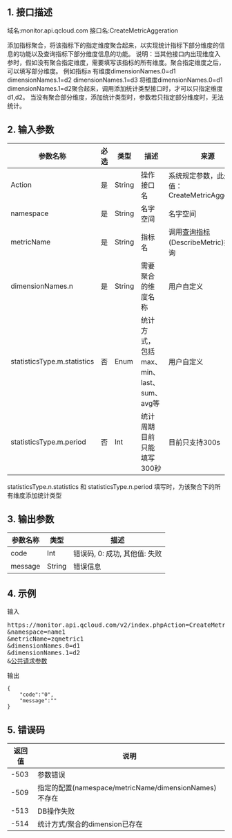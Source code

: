 ## 1. 接口描述
域名:monitor.api.qcloud.com
接口名:CreateMetricAggeration

添加指标聚合，将该指标下的指定维度聚合起来，以实现统计指标下部分维度的信息的功能以及查询指标下部分维度信息的功能。
说明：当其他接口内出现维度入参时，假如没有聚合指定维度，需要填写该指标的所有维度。聚合指定维度之后，可以填写部分维度。
例如指标a  有维度dimensionNames.0=d1  dimensionNames.1=d2 dimensionNames.1=d3
将维度dimensionNames.0=d1  dimensionNames.1=d2聚合起来，调用添加统计类型接口时，才可以只指定维度d1,d2。
当没有聚合部分维度，添加统计类型时，参数若只指定部分维度时，无法统计。

## 2. 输入参数
| 参数名称 | 必选  | 类型 | 描述 |来源|
|---------|---------|---------|---------|---------|
| Action | 是 | String | 操作接口名|系统规定参数，此处取值：CreateMetricAggeration|
| namespace | 是 | String | 名字空间|名字空间|调用<a href="/doc/api/255/查询命名空间" title="查询命名空间">查询命名空间</a>(DescribeNamespace)接口查询|
| metricName | 是 | String | 指标名|调用<a href="/doc/api/255/查询指标" title="查询指标">查询指标</a>(DescribeMetric)接口查询|
| dimensionNames.n | 是 | String | 需要聚合的维度名称|用户自定义| 
| statisticsType.m.statistics | 否 | Enum | 统计方式，包括max、min、last、sum、avg等|用户自定义| 
| statisticsType.m.period| 否 | Int | 统计周期目前只能填写300秒|目前只支持300s| 
statisticsType.n.statistics 和  statisticsType.n.period 填写时，为该聚合下的所有维度添加统计类型

## 3. 输出参数
| 参数名称 | 类型 | 描述 |
|---------|---------|---------|
| code | Int | 错误码, 0: 成功, 其他值: 失败|
| message | String | 错误信息|


## 4. 示例
输入
<pre>
https://monitor.api.qcloud.com/v2/index.phpAction=CreateMetricAggeration
&namespace=name1
&metricName=zqmetric1
&dimensionNames.0=d1
&dimensionNames.1=d2
&<a href="https://www.qcloud.com/doc/api/229/6976">公共请求参数</a>
</pre>
输出
```
{
    "code":"0",
    "message":""
}
```

## 5. 错误码

| 返回值 | 说明 |
|---------|---------|
|-503 | 参数错误 | 
|-509 | 指定的配置(namespace/metricName/dimensionNames)不存在 | 
|-513 | DB操作失败 | 
|-514 | 统计方式/聚合的dimension已存在 | 